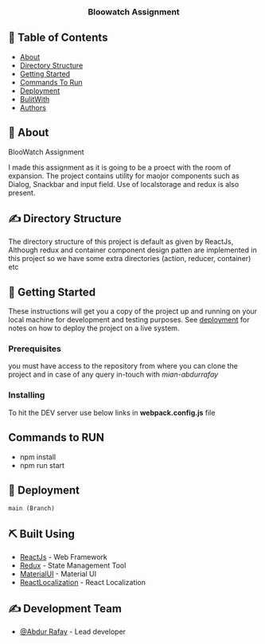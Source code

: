 <h3 align="center">Bloowatch Assignment</h3>

## 📝 Table of Contents

-   [About](#about)
-   [Directory Structure](#dirStructure)
-   [Getting Started](#getting_started)
-   [Commands To Run](#commands_to_run)
-   [Deployment](#deployment)
-   [BulitWith](#built_using)
-   [Authors](#authors)

## 🧐 About <a name = "about"></a>

BlooWatch Assignment 

I made this assignment as it is going to be a proect with the room of expansion. The project contains utility for maojor components such as Dialog, Snackbar and input field. Use of localstorage and redux is also present. 

## ✍️ Directory Structure <a name = "dirStructure"></a>

The directory structure of this project is default as given by ReactJs, Although redux and container component design patten are implemented in this project so we have some extra directories (action, reducer, container) etc

## 🏁 Getting Started <a name = "getting_started"></a>

These instructions will get you a copy of the project up and running on your local machine for development and testing purposes. See [deployment](#deployment) for notes on how to deploy the project on a live system.

### Prerequisites

you must have access to the repository from where you can clone the project and in case of any query in-touch with _mian-abdurrafay_

### Installing

To hit the DEV server use below links in **webpack.config.js** file

##  Commands to RUN <a name = "commands_to_run"></a>
 - npm install
 - npm run start

## 🚀 Deployment <a name = "deployment"></a>


```
main (Branch)
```

## ⛏️ Built Using <a name = "built_using"></a>

-   [ReactJs](#) - Web Framework
-   [Redux](#) - State Management Tool
-   [MaterialUI](#) - Material UI
-   [ReactLocalization](#) - React Localization

## ✍️ Development Team <a name = "authors"></a>

-   [@Abdur Rafay](#) - Lead developer
